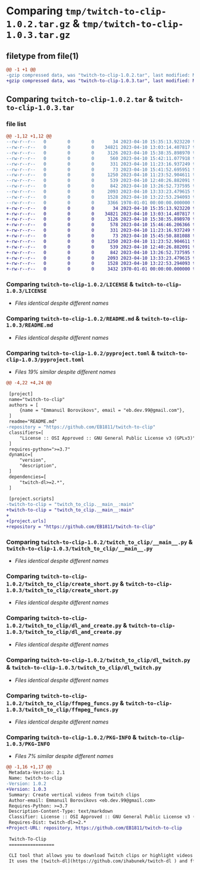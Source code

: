 # Comparing `tmp/twitch-to-clip-1.0.2.tar.gz` & `tmp/twitch-to-clip-1.0.3.tar.gz`

## filetype from file(1)

```diff
@@ -1 +1 @@
-gzip compressed data, was "twitch-to-clip-1.0.2.tar", last modified: Mon Apr 10 15:42:19 2023, max compression
+gzip compressed data, was "twitch-to-clip-1.0.3.tar", last modified: Mon Apr 10 15:46:47 2023, max compression
```

## Comparing `twitch-to-clip-1.0.2.tar` & `twitch-to-clip-1.0.3.tar`

### file list

```diff
@@ -1,12 +1,12 @@
--rw-r--r--   0        0        0       34 2023-04-10 15:35:13.923220 twitch-to-clip-1.0.2/.gitignore
--rw-r--r--   0        0        0    34821 2023-04-10 13:03:14.407817 twitch-to-clip-1.0.2/LICENSE
--rw-r--r--   0        0        0     3126 2023-04-10 15:38:35.898970 twitch-to-clip-1.0.2/README.md
--rw-r--r--   0        0        0      560 2023-04-10 15:42:11.077918 twitch-to-clip-1.0.2/pyproject.toml
--rw-r--r--   0        0        0      331 2023-04-10 11:23:16.937249 twitch-to-clip-1.0.2/setup.py
--rw-r--r--   0        0        0       73 2023-04-10 15:41:52.695951 twitch-to-clip-1.0.2/twitch_to_clip/__init__.py
--rw-r--r--   0        0        0     1250 2023-04-10 11:23:52.904611 twitch-to-clip-1.0.2/twitch_to_clip/__main__.py
--rw-r--r--   0        0        0      539 2023-04-10 12:40:26.882091 twitch-to-clip-1.0.2/twitch_to_clip/create_short.py
--rw-r--r--   0        0        0      842 2023-04-10 13:26:52.737595 twitch-to-clip-1.0.2/twitch_to_clip/dl_and_create.py
--rw-r--r--   0        0        0     2093 2023-04-10 13:33:23.479615 twitch-to-clip-1.0.2/twitch_to_clip/dl_twitch.py
--rw-r--r--   0        0        0     1528 2023-04-10 13:22:53.294093 twitch-to-clip-1.0.2/twitch_to_clip/ffmpeg_funcs.py
--rw-r--r--   0        0        0     3366 1970-01-01 00:00:00.000000 twitch-to-clip-1.0.2/PKG-INFO
+-rw-r--r--   0        0        0       34 2023-04-10 15:35:13.923220 twitch-to-clip-1.0.3/.gitignore
+-rw-r--r--   0        0        0    34821 2023-04-10 13:03:14.407817 twitch-to-clip-1.0.3/LICENSE
+-rw-r--r--   0        0        0     3126 2023-04-10 15:38:35.898970 twitch-to-clip-1.0.3/README.md
+-rw-r--r--   0        0        0      578 2023-04-10 15:46:46.206366 twitch-to-clip-1.0.3/pyproject.toml
+-rw-r--r--   0        0        0      331 2023-04-10 11:23:16.937249 twitch-to-clip-1.0.3/setup.py
+-rw-r--r--   0        0        0       73 2023-04-10 15:45:50.881088 twitch-to-clip-1.0.3/twitch_to_clip/__init__.py
+-rw-r--r--   0        0        0     1250 2023-04-10 11:23:52.904611 twitch-to-clip-1.0.3/twitch_to_clip/__main__.py
+-rw-r--r--   0        0        0      539 2023-04-10 12:40:26.882091 twitch-to-clip-1.0.3/twitch_to_clip/create_short.py
+-rw-r--r--   0        0        0      842 2023-04-10 13:26:52.737595 twitch-to-clip-1.0.3/twitch_to_clip/dl_and_create.py
+-rw-r--r--   0        0        0     2093 2023-04-10 13:33:23.479615 twitch-to-clip-1.0.3/twitch_to_clip/dl_twitch.py
+-rw-r--r--   0        0        0     1528 2023-04-10 13:22:53.294093 twitch-to-clip-1.0.3/twitch_to_clip/ffmpeg_funcs.py
+-rw-r--r--   0        0        0     3432 1970-01-01 00:00:00.000000 twitch-to-clip-1.0.3/PKG-INFO
```

### Comparing `twitch-to-clip-1.0.2/LICENSE` & `twitch-to-clip-1.0.3/LICENSE`

 * *Files identical despite different names*

### Comparing `twitch-to-clip-1.0.2/README.md` & `twitch-to-clip-1.0.3/README.md`

 * *Files identical despite different names*

### Comparing `twitch-to-clip-1.0.2/pyproject.toml` & `twitch-to-clip-1.0.3/pyproject.toml`

 * *Files 19% similar despite different names*

```diff
@@ -4,22 +4,24 @@
 
 [project]
 name="twitch-to-clip"
 authors = [
     {name = "Emmanuil Borovikovs", email = "eb.dev.99@gmail.com"},
 ]
 readme="README.md"
-repository = "https://github.com/EB1811/twitch-to-clip"
 classifiers=[
     "License :: OSI Approved :: GNU General Public License v3 (GPLv3)"
 ]
 requires-python=">=3.7"
 dynamic=[
     "version",
     "description",
 ]
 dependencies=[
     "twitch-dl>=2.*",
 ]
 
 [project.scripts]
-twitch-to-clip = "twitch_to_clip.__main__:main"
+twitch-to-clip = "twitch_to_clip.__main__:main"
+
+[project.urls]
+repository = "https://github.com/EB1811/twitch-to-clip"
```

### Comparing `twitch-to-clip-1.0.2/twitch_to_clip/__main__.py` & `twitch-to-clip-1.0.3/twitch_to_clip/__main__.py`

 * *Files identical despite different names*

### Comparing `twitch-to-clip-1.0.2/twitch_to_clip/create_short.py` & `twitch-to-clip-1.0.3/twitch_to_clip/create_short.py`

 * *Files identical despite different names*

### Comparing `twitch-to-clip-1.0.2/twitch_to_clip/dl_and_create.py` & `twitch-to-clip-1.0.3/twitch_to_clip/dl_and_create.py`

 * *Files identical despite different names*

### Comparing `twitch-to-clip-1.0.2/twitch_to_clip/dl_twitch.py` & `twitch-to-clip-1.0.3/twitch_to_clip/dl_twitch.py`

 * *Files identical despite different names*

### Comparing `twitch-to-clip-1.0.2/twitch_to_clip/ffmpeg_funcs.py` & `twitch-to-clip-1.0.3/twitch_to_clip/ffmpeg_funcs.py`

 * *Files identical despite different names*

### Comparing `twitch-to-clip-1.0.2/PKG-INFO` & `twitch-to-clip-1.0.3/PKG-INFO`

 * *Files 7% similar despite different names*

```diff
@@ -1,16 +1,17 @@
 Metadata-Version: 2.1
 Name: twitch-to-clip
-Version: 1.0.2
+Version: 1.0.3
 Summary: Create vertical videos from twitch clips
 Author-email: Emmanuil Borovikovs <eb.dev.99@gmail.com>
 Requires-Python: >=3.7
 Description-Content-Type: text/markdown
 Classifier: License :: OSI Approved :: GNU General Public License v3 (GPLv3)
 Requires-Dist: twitch-dl>=2.*
+Project-URL: repository, https://github.com/EB1811/twitch-to-clip
 
 Twitch-To-Clip
 =================
 
 CLI tool that allows you to download Twitch clips or highlight videos and convert them into vertical videos ideal for TikTok and YouTube shorts.
 It uses the [twitch-dl](https://github.com/ihabunek/twitch-dl ) and ffmpeg packages to achieve this.
```

